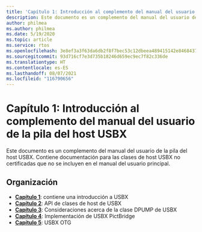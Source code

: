 ```yaml
---
title: 'Capítulo 1: Introducción al complemento del manual del usuario de la pila del host USBX'
description: Este documento es un complemento del manual del usuario de la pila del host USBX. Contiene documentación para las clases de host USBX no certificadas que no se incluyen en el manual del usuario principal.
author: philmea
ms.author: philmea
ms.date: 5/19/2020
ms.topic: article
ms.service: rtos
ms.openlocfilehash: 3e8ef3a3f63da6db2f8f7bec53c12dbeea489415142e8468437f7554ef700669
ms.sourcegitcommit: 93d716cf7e3d735b18246d659ec9ec7f82c336de
ms.translationtype: HT
ms.contentlocale: es-ES
ms.lasthandoff: 08/07/2021
ms.locfileid: "116790656"
---
```

# <a name="chapter-1---introduction-to-the-usbx-host-stack-user-guide-supplement"></a>Capítulo 1: Introducción al complemento del manual del usuario de la pila del host USBX

Este documento es un complemento del manual del usuario de la pila del host USBX. Contiene documentación para las clases de host USBX no certificadas que no se incluyen en el manual del usuario principal.

## <a name="organization"></a>Organización

- [**Capítulo 1**](usbx-host-stack-supplemental-1.md): contiene una introducción a USBX
- [**Capítulo 2**](usbx-host-stack-supplemental-2.md): API de clases de host de USBX
- [**Capítulo 3**](usbx-host-stack-supplemental-3.md): Consideraciones acerca de la clase DPUMP de USBX
- [**Capítulo 4**](usbx-host-stack-supplemental-4.md): Implementación de USBX PictBridge
- [**Capítulo 5**](usbx-host-stack-supplemental-5.md): USBX OTG
